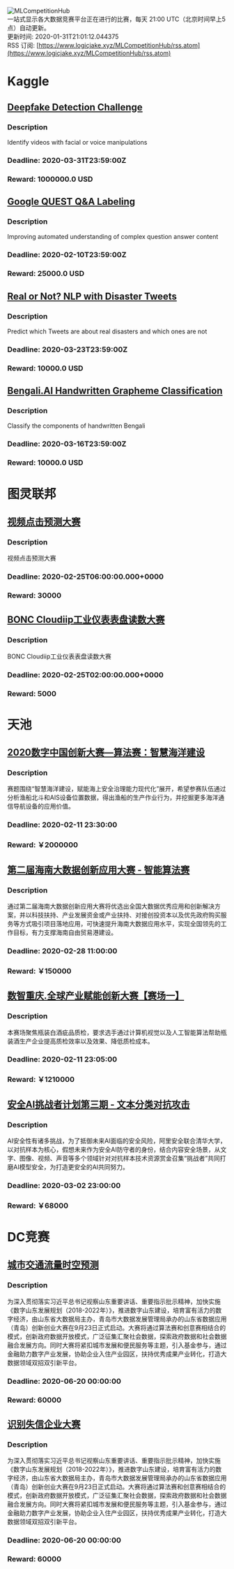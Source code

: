 ![MLCompetitionHub](https://github.com/LogicJake/MLCompetitionHub/workflows/MLCompetitionHub/badge.svg?branch=master)  
一站式显示各大数据竞赛平台正在进行的比赛，每天 21:00 UTC（北京时间早上5点）自动更新。  
更新时间: 2020-01-31T21:01:12.044375  
RSS 订阅: [https://www.logicjake.xyz/MLCompetitionHub/rss.atom](https://www.logicjake.xyz/MLCompetitionHub/rss.atom)  

# Kaggle

## [Deepfake Detection Challenge](https://www.kaggle.com/c/deepfake-detection-challenge)  
### Description  
Identify videos with facial or voice manipulations  
### Deadline: 2020-03-31T23:59:00Z  
### Reward: 1000000.0 USD  

## [Google QUEST Q&A Labeling](https://www.kaggle.com/c/google-quest-challenge)  
### Description  
Improving automated understanding of complex question answer content  
### Deadline: 2020-02-10T23:59:00Z  
### Reward: 25000.0 USD  

## [Real or Not? NLP with Disaster Tweets](https://www.kaggle.com/c/nlp-getting-started)  
### Description  
Predict which Tweets are about real disasters and which ones are not  
### Deadline: 2020-03-23T23:59:00Z  
### Reward: 10000.0 USD  

## [Bengali.AI Handwritten Grapheme Classification](https://www.kaggle.com/c/bengaliai-cv19)  
### Description  
Classify the components of handwritten Bengali  
### Deadline: 2020-03-16T23:59:00Z  
### Reward: 10000.0 USD  


# 图灵联邦

## [视频点击预测大赛](http://www.turingtopia.com/competitionnew/detail/e4880352b6ef4f9f8f28e8f98498dbc4/sketch)  
### Description  
视频点击预测大赛  
### Deadline: 2020-02-25T06:00:00.000+0000  
### Reward: 30000  

## [BONC Cloudiip工业仪表表盘读数大赛](http://www.turingtopia.com/competitionnew/detail/53aa39e8d46048d8a4de2c6d21adafb1/sketch)  
### Description  
BONC Cloudiip工业仪表表盘读数大赛  
### Deadline: 2020-02-25T02:00:00.000+0000  
### Reward: 5000  


# 天池

## [2020数字中国创新大赛—算法赛：智慧海洋建设](https://tianchi.aliyun.com/competition/entrance/231768/introduction)  
### Description  
赛题围绕“智慧海洋建设，赋能海上安全治理能力现代化”展开，希望参赛队伍通过分析渔船北斗和AIS设备位置数据，得出渔船的生产作业行为，并挖掘更多海洋通信导航设备的应用价值。  
### Deadline: 2020-02-11 23:30:00  
### Reward: ￥2000000  

## [第二届海南大数据创新应用大赛 - 智能算法赛](https://tianchi.aliyun.com/competition/entrance/231771/introduction)  
### Description  
通过第二届海南大数据创新应用大赛将优选出全国大数据优秀应用和创新解决方案，并以科技扶持、产业发展资金或产业扶持、对接创投资本以及优先政府购买服务等方式吸引项目落地应用，可快速提升海南大数据应用水平，实现全国领先的工作目标，有力支撑海南自由贸易港建设。  
### Deadline: 2020-02-28 11:00:00  
### Reward: ￥150000  

## [数智重庆.全球产业赋能创新大赛【赛场一】](https://tianchi.aliyun.com/competition/entrance/231763/introduction)  
### Description  
本赛场聚焦瓶装白酒疵品质检，要求选手通过计算机视觉以及人工智能算法帮助瓶装酒生产企业提高质检效率以及效果、降低质检成本。  
### Deadline: 2020-02-11 23:05:00  
### Reward: ￥1210000  

## [安全AI挑战者计划第三期 - 文本分类对抗攻击](https://tianchi.aliyun.com/competition/entrance/231762/introduction)  
### Description  
AI安全性有诸多挑战，为了抵御未来AI面临的安全风险，阿里安全联合清华大学，以对抗样本为核心，假想未来作为安全AI防守者的身份，结合内容安全场景，从文字、图像、视频、声音等多个领域针对对抗样本技术资源赏金召集“挑战者”共同打磨AI模型安全，为打造更安全的AI共同努力。  
### Deadline: 2020-03-02 23:00:00  
### Reward: ￥68000  


# DC竞赛

## [城市交通流量时空预测](http://sdac.qingdao.gov.cn/common/cmpt/%E5%9F%8E%E5%B8%82%E4%BA%A4%E9%80%9A%E6%B5%81%E9%87%8F%E6%97%B6%E7%A9%BA%E9%A2%84%E6%B5%8B_%E7%AB%9E%E8%B5%9B%E4%BF%A1%E6%81%AF.html)  
### Description  
为深入贯彻落实习近平总书记视察山东重要讲话、重要指示批示精神，加快实施《数字山东发展规划（2018-2022年）》，推进数字山东建设，培育富有活力的数字经济，由山东省大数据局主办，青岛市大数据发展管理局承办的山东省数据应用（青岛）创新创业大赛在9月23日正式启动。大赛将通过算法赛和创意赛相结合的模式，创新政府数据开放模式，广泛征集汇聚社会数据，探索政府数据和社会数据融合发展方向。同时大赛将紧扣城市发展和便民服务等主题，引入基金参与，通过金融助力数字产业发展，协助企业入住产业园区，扶持优秀成果产业转化，打造大数据领域双招双引新平台。  
### Deadline: 2020-06-20 00:00:00  
### Reward: 60000  

## [识别失信企业大赛](http://sdac.qingdao.gov.cn/common/cmpt/%E8%AF%86%E5%88%AB%E5%A4%B1%E4%BF%A1%E4%BC%81%E4%B8%9A%E5%A4%A7%E8%B5%9B_%E7%AB%9E%E8%B5%9B%E4%BF%A1%E6%81%AF.html)  
### Description  
为深入贯彻落实习近平总书记视察山东重要讲话、重要指示批示精神，加快实施《数字山东发展规划（2018-2022年）》，推进数字山东建设，培育富有活力的数字经济，由山东省大数据局主办，青岛市大数据发展管理局承办的山东省数据应用（青岛）创新创业大赛在9月23日正式启动。大赛将通过算法赛和创意赛相结合的模式，创新政府数据开放模式，广泛征集汇聚社会数据，探索政府数据和社会数据融合发展方向。同时大赛将紧扣城市发展和便民服务等主题，引入基金参与，通过金融助力数字产业发展，协助企业入住产业园区，扶持优秀成果产业转化，打造大数据领域双招双引新平台。  
### Deadline: 2020-06-20 00:00:00  
### Reward: 60000  

